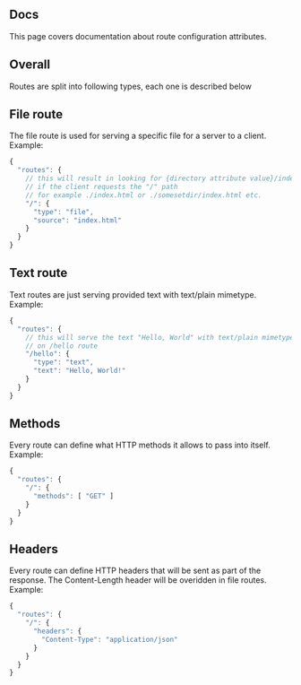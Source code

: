 ## Docs
This page covers documentation about route configuration attributes.

## Overall
Routes are split into following types, each one is described below

## File route
The file route is used for serving a specific file for a server to a client.
Example:
```js
{
  "routes": {
    // this will result in looking for {directory attribute value}/index.html
    // if the client requests the "/" path
    // for example ./index.html or ./somesetdir/index.html etc.
    "/": {
      "type": "file",
      "source": "index.html"
    }
  }
}
```
## Text route
Text routes are just serving provided text with text/plain mimetype.
Example:
```js
{
  "routes": {
    // this will serve the text "Hello, World" with text/plain mimetype
    // on /hello route
    "/hello": {
      "type": "text",
      "text": "Hello, World!"
    }
  }
}
```

## Methods
Every route can define what HTTP methods it allows to pass into itself.
Example:
```js
{
  "routes": {
    "/": {
      "methods": [ "GET" ]
    }
  }
}
```

## Headers
Every route can define HTTP headers that will be sent as part of the response.
The Content-Length header will be overidden in file routes.
Example:
```js
{
  "routes": {
    "/": {
      "headers": {
        "Content-Type": "application/json"
      }
    }
  }
}
```

